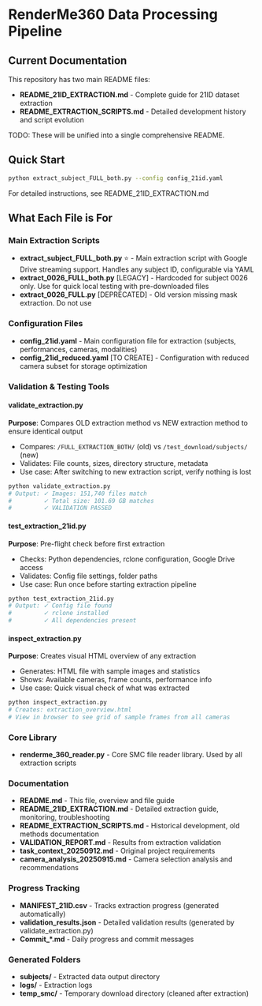 # RenderMe360 Data Processing Pipeline

## Current Documentation

This repository has two main README files:
- **README_21ID_EXTRACTION.md** - Complete guide for 21ID dataset extraction
- **README_EXTRACTION_SCRIPTS.md** - Detailed development history and script evolution

TODO: These will be unified into a single comprehensive README.

## Quick Start

```bash
python extract_subject_FULL_both.py --config config_21id.yaml
```

For detailed instructions, see README_21ID_EXTRACTION.md

## What Each File is For

### Main Extraction Scripts
- **extract_subject_FULL_both.py** ⭐ - Main extraction script with Google Drive streaming support. Handles any subject ID, configurable via YAML
- **extract_0026_FULL_both.py** [LEGACY] - Hardcoded for subject 0026 only. Use for quick local testing with pre-downloaded files
- **extract_0026_FULL.py** [DEPRECATED] - Old version missing mask extraction. Do not use

### Configuration Files
- **config_21id.yaml** - Main configuration file for extraction (subjects, performances, cameras, modalities)
- **config_21id_reduced.yaml** [TO CREATE] - Configuration with reduced camera subset for storage optimization

### Validation & Testing Tools

#### validate_extraction.py
**Purpose**: Compares OLD extraction method vs NEW extraction method to ensure identical output
- Compares: `/FULL_EXTRACTION_BOTH/` (old) vs `/test_download/subjects/` (new)
- Validates: File counts, sizes, directory structure, metadata
- Use case: After switching to new extraction script, verify nothing is lost
```bash
python validate_extraction.py
# Output: ✓ Images: 151,740 files match
#         ✓ Total size: 101.69 GB matches
#         ✓ VALIDATION PASSED
```

#### test_extraction_21id.py
**Purpose**: Pre-flight check before first extraction
- Checks: Python dependencies, rclone configuration, Google Drive access
- Validates: Config file settings, folder paths
- Use case: Run once before starting extraction pipeline
```bash
python test_extraction_21id.py
# Output: ✓ Config file found
#         ✓ rclone installed
#         ✓ All dependencies present
```

#### inspect_extraction.py
**Purpose**: Creates visual HTML overview of any extraction
- Generates: HTML file with sample images and statistics
- Shows: Available cameras, frame counts, performance info
- Use case: Quick visual check of what was extracted
```bash
python inspect_extraction.py
# Creates: extraction_overview.html
# View in browser to see grid of sample frames from all cameras
```

### Core Library
- **renderme_360_reader.py** - Core SMC file reader library. Used by all extraction scripts

### Documentation
- **README.md** - This file, overview and file guide
- **README_21ID_EXTRACTION.md** - Detailed extraction guide, monitoring, troubleshooting
- **README_EXTRACTION_SCRIPTS.md** - Historical development, old methods documentation
- **VALIDATION_REPORT.md** - Results from extraction validation
- **task_context_20250912.md** - Original project requirements
- **camera_analysis_20250915.md** - Camera selection analysis and recommendations

### Progress Tracking
- **MANIFEST_21ID.csv** - Tracks extraction progress (generated automatically)
- **validation_results.json** - Detailed validation results (generated by validate_extraction.py)
- **Commit_*.md** - Daily progress and commit messages

### Generated Folders
- **subjects/** - Extracted data output directory
- **logs/** - Extraction logs
- **temp_smc/** - Temporary download directory (cleaned after extraction)
